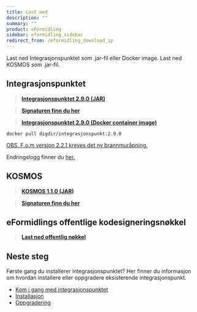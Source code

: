 ```yaml
---
title: Last ned
description: ""
summary: ""
product: eFormidling
sidebar: eformidling_sidebar
redirect_from: /eformidling_download_ip
---
```


Last ned Integrasjonspunktet som .jar-fil eller Docker image. Last ned KOSMOS som .jar-fil. 

## Integrasjonspunktet

> [**Integrasjonspunktet 2.9.0 (JAR)**](https://repo1.maven.org/maven2/no/difi/meldingsutveksling/integrasjonspunkt/2.9.0/integrasjonspunkt-2.9.0.jar)

> [**Signaturen finn du her**](https://repo1.maven.org/maven2/no/difi/meldingsutveksling/integrasjonspunkt/2.9.0/integrasjonspunkt-2.9.0.jar.asc)

> [**Integrasjonspunktet 2.9.0 (Docker container image)** ](https://hub.docker.com/layers/digdir/integrasjonspunkt/2.9.0/images/sha256-4b551433b601960c97f2336b5078c3901600e8cd482f87e0cb585ad2aea818e0?context=explore)

```docker pull digdir/integrasjonspunkt:2.9.0```

[OBS. F.o.m versjon 2.2.1 kreves det ny brannmuråpning.](../installasjon/forberede_installasjon#brannmur%C3%A5pninger-i-produksjon)

Endringslogg finner du [her.](../oppgradering/endringslogg)

## KOSMOS

> [**KOSMOS 1.1.0 (JAR)**](https://repo1.maven.org/maven2/no/difi/move/kosmos/1.1.0/kosmos-1.1.0.jar)

> [**Signaturen finn du her**](https://repo1.maven.org/maven2/no/difi/move/kosmos/1.1.0/kosmos-1.1.0.jar.asc)

## eFormidlings offentlige kodesigneringsnøkkel

> [**Last ned offentlig nøkkel**](/resources/eformidling/public_keys/eformidling-key.asc)

## Neste steg

Første gang du installerer integrasjonspunktet? Her finner du informasjon om hvordan installere eller oppgradere eksisterende integrasjonspunkt.

- [Kom i gang med integrasjonspunktet](../installasjon/)
- [Installasjon](../installasjon/installasjon)
- [Oppgradering](../Oppgradering/)
